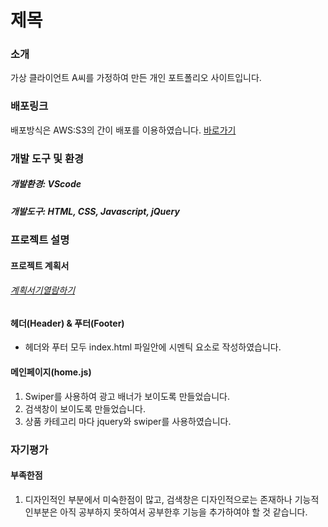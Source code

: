 # 제목

### 소개

가상 클라이언트 A씨를 가정하여 만든 개인 포트폴리오 사이트입니다.

### 배포링크

배포방식은 AWS:S3의 간이 배포를 이용하였습니다.
<a href="http://kmkm37.portfolio2.s3-website.ap-northeast-2.amazonaws.com ">바로가기</a>

### 개발 도구 및 환경

##### 개발환경: VScode

##### 개발도구: HTML, CSS, Javascript, jQuery

### 프로젝트 설명

#### 프로젝트 계획서

###### <a href="">계획서기열람하기</a>

#### 헤더(Header) & 푸터(Footer)

- 헤더와 푸터 모두 index.html 파일안에 시멘틱 요소로 작성하였습니다.

#### 메인페이지(home.js)

1. Swiper를 사용하여 광고 배너가 보이도록 만들었습니다.
2. 검색창이 보이도록 만들었습니다.
3. 상품 카테고리 마다 jquery와 swiper를 사용하였습니다.

### 자기평가

#### 부족한점

1. 디자인적인 부분에서 미숙한점이 많고, 검색창은 디자인적으로는 존재하나 기능적인부분은 아직 공부하지 못하여서 공부한후 기능을 추가하여야 할 것 같습니다.
